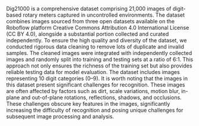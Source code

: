 Dig21000 is a comprehensive dataset comprising 21,000 images of digit-based rotary meters captured in uncontrolled environments. The dataset combines images sourced from three open datasets available on the Roboflow platform Creative Commons Attribution 4.0 International License (CC BY 4.0), alongside a substantial portion collected and curated independently. 
To ensure the high quality and diversity of the dataset, we conducted rigorous data cleaning to remove lots of duplicate and invalid samples. The cleaned images were integrated with independently collected images and randomly split into training and testing sets at a ratio of 6:1. This approach not only ensures the richness of the training set but also provides reliable testing data for model evaluation. The dataset includes images representing 10 digit categories (0–9). It is worth noting that the images in this dataset present significant challenges for recognition. These images are often affected by factors such as dirt, scale variations, motion blur, in-plane and out-of-plane rotations, reflections, shadows, and occlusions. These challenges obscure key features in the images, significantly increasing the difficulty of recognition and posing unique challenges for subsequent image processing and analysis.

